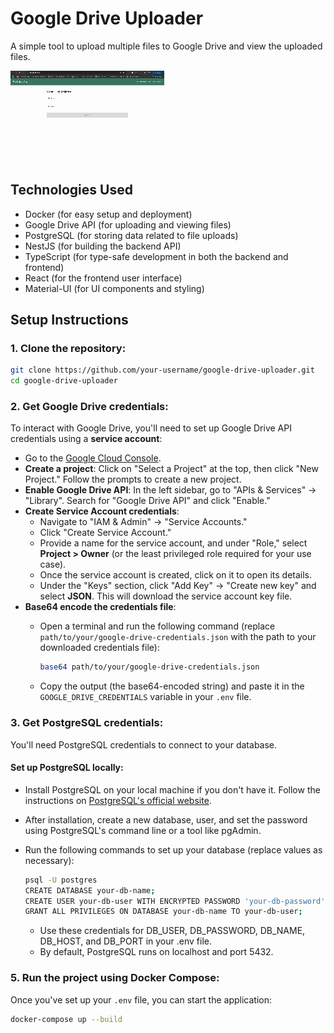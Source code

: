 # Google Drive Uploader

A simple tool to upload multiple files to Google Drive and view the uploaded files.

![Demo](assets/demo.gif)

## Technologies Used

- Docker (for easy setup and deployment)
- Google Drive API (for uploading and viewing files)
- PostgreSQL (for storing data related to file uploads)
- NestJS (for building the backend API)
- TypeScript (for type-safe development in both the backend and frontend)
- React (for the frontend user interface)
- Material-UI (for UI components and styling)

## Setup Instructions

### 1. Clone the repository:

```bash
git clone https://github.com/your-username/google-drive-uploader.git
cd google-drive-uploader
```

### 2. Get Google Drive credentials:

To interact with Google Drive, you'll need to set up Google Drive API credentials using a **service account**:

- Go to the [Google Cloud Console](https://console.cloud.google.com/).
- **Create a project**: Click on "Select a Project" at the top, then click "New Project." Follow the prompts to create a new project.
- **Enable Google Drive API**: In the left sidebar, go to "APIs & Services" → "Library". Search for "Google Drive API" and click "Enable."
- **Create Service Account credentials**:
    - Navigate to "IAM & Admin" → "Service Accounts."
    - Click "Create Service Account."
    - Provide a name for the service account, and under "Role," select **Project > Owner** (or the least privileged role required for your use case).
    - Once the service account is created, click on it to open its details.
    - Under the "Keys" section, click "Add Key" → "Create new key" and select **JSON**. This will download the service account key file.
- **Base64 encode the credentials file**:
    - Open a terminal and run the following command (replace `path/to/your/google-drive-credentials.json` with the path to your downloaded credentials file):

      ```bash
      base64 path/to/your/google-drive-credentials.json
      ```

    - Copy the output (the base64-encoded string) and paste it in the `GOOGLE_DRIVE_CREDENTIALS` variable in your `.env` file.

### 3. Get PostgreSQL credentials:

You'll need PostgreSQL credentials to connect to your database.

#### Set up PostgreSQL locally:

- Install PostgreSQL on your local machine if you don't have it. Follow the instructions on [PostgreSQL's official website](https://www.postgresql.org/download/).
- After installation, create a new database, user, and set the password using PostgreSQL's command line or a tool like pgAdmin.
- Run the following commands to set up your database (replace values as necessary):

  ```bash
  psql -U postgres
  CREATE DATABASE your-db-name;
  CREATE USER your-db-user WITH ENCRYPTED PASSWORD 'your-db-password';
  GRANT ALL PRIVILEGES ON DATABASE your-db-name TO your-db-user;
  ```
  - Use these credentials for DB_USER, DB_PASSWORD, DB_NAME, DB_HOST, and DB_PORT in your .env file.
  - By default, PostgreSQL runs on localhost and port 5432.

### 5. Run the project using Docker Compose:

Once you've set up your `.env` file, you can start the application:

```bash
docker-compose up --build
```
